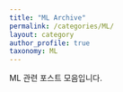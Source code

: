```yaml
---
title: "ML Archive"
permalink: /categories/ML/
layout: category
author_profile: true
taxonomy: ML
---
```


ML 관련 포스트 모음입니다.